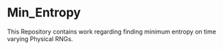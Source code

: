 # Min_Entropy
This Repository contains work regarding finding minimum entropy on time varying Physical RNGs.
